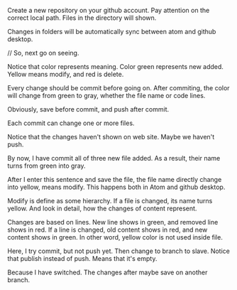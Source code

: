 Create a new repository on your github account. Pay attention on the correct local path. Files in the directory will shown.

Changes in folders will be automatically sync between atom and github desktop.

// So, next go on seeing.

Notice that color represents meaning. Color green represents new added. Yellow means modify, and red is delete.

Every change should be commit before going on. After commiting, the color will change from green to gray, whether the file name or code lines.

Obviously, save before commit, and push after commit.

Each commit can change one or more files.

Notice that the changes haven't shown on web site. Maybe we haven't push.

By now, I have commit all of three new file added. As a result, their name turns from green into gray.

After I enter this sentence and save the file, the file name directly change into yellow, means modify. This happens both in Atom and github desktop.

Modify is define as some hierarchy. If a file is changed, its name turns yellow. And look in detail, how the changes of content represent.

Changes are based on lines. New line shows in green, and removed line shows in red. If a line is changed, old content shows in red, and new content shows in green. In other word, yellow color is not used inside file.

Here, I try commit, but not push yet. Then change to branch to slave. Notice that publish instead of push. Means that it's empty.

Because I have switched. The changes after maybe save on another branch.
